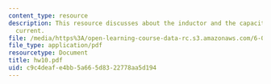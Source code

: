 ```yaml
---
content_type: resource
description: This resource discusses about the inductor and the capacitor and sinusoidal
  current.
file: /media/https%3A/open-learning-course-data-rc.s3.amazonaws.com/6-002-circuits-and-electronics-spring-2007/c9c4deafe4bb5a665d8322778aa5d194_hw10.pdf
file_type: application/pdf
resourcetype: Document
title: hw10.pdf
uid: c9c4deaf-e4bb-5a66-5d83-22778aa5d194
---
```

